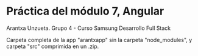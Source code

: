 # Práctica del módulo 7, Angular
Arantxa Unzueta. Grupo 4 - Curso Samsung Desarrollo Full Stack

Carpeta completa de la app "arantxapp" sin la carpeta "node_modules", y carpeta "src" comprimida en un .zip.
